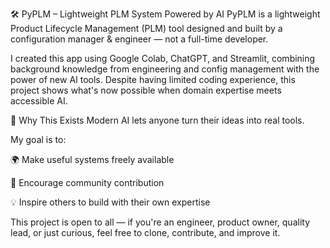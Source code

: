 🛠️ PyPLM – Lightweight PLM System Powered by AI
PyPLM is a lightweight Product Lifecycle Management (PLM) tool designed and built by a configuration manager & engineer — not a full-time developer.

I created this app using Google Colab, ChatGPT, and Streamlit, combining background knowledge from engineering and config management with the power of new AI tools. Despite having limited coding experience, this project shows what's now possible when domain expertise meets accessible AI.

🚀 Why This Exists
Modern AI lets anyone turn their ideas into real tools. 

My goal is to:

🌍 Make useful systems freely available

🤝 Encourage community contribution

💡 Inspire others to build with their own expertise

This project is open to all — if you're an engineer, product owner, quality lead, or just curious, feel free to clone, contribute, and improve it.
